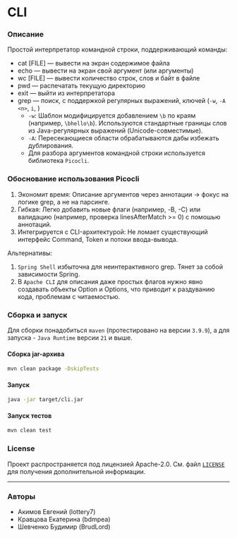 # CLI

### Описание
Простой интерпретатор командной строки, поддерживающий команды:
- cat [FILE] — вывести на экран содержимое файла
- echo — вывести на экран свой аргумент (или аргументы)
- wc [FILE] — вывести количество строк, слов и байт в файле
- pwd — распечатать текущую директорию
- exit — выйти из интерпретатора
- grep — поиск, с поддержкой регулярных выражений, ключей (`-w`, `-A <n>`, `i`, )
    - `-w`: Шаблон модифицируется добавлением `\b` по краям (например, `\bhello\b`). Используются стандартные границы слов из Java-регулярных выражений (Unicode-совместимые).
    - `-A`: Пересекающиеся области обрабатываются дабы избежать дублирования. 
    - Для разбора аргументов командной строки используется библиотека `Picocli`. 

### Обоснование использования Picocli
1. Экономит время: Описание аргументов через аннотации → фокус на логике grep, а не на парсинге.
2. Гибкая: Легко добавить новые флаги (например, -B, -C) или валидацию (например, проверка linesAfterMatch >= 0) с помошью аннотаций.
3. Интегрируется с CLI-архитектурой: Не ломает существующий интерфейс Command, Token и потоки ввода-вывода.

Альтернативы:
1. `Spring Shell` избыточна для неинтерактивного grep. Тянет за собой зависимости Spring.
2. В `Apache CLI` для описания даже простых флагов  нужно явно создавать объекты Option и Options, что приводит к раздуванию кода, проблемам с читаемостью. 

### Сборка и запуск
Для сборки понадобиться `maven` (протестировано на версии `3.9.9`), а для запуска - `Java Runtime` версии `21` и выше.

#### Сборка jar-архива
```bash
mvn clean package -DskipTests
```

#### Запуск
```bash
java -jar target/cli.jar
```

#### Запуск тестов
```bash
mvn clean test
```

### License

Проект распространяется под лицензией Apache-2.0. См. файл [`LICENSE`](LICENSE) для получения дополнительной информации.

---

### Авторы

- Акимов Евгений (lottery7)
- Кравцова Екатерина (bdmpea)
- Шевченко Будимир (BrudLord)

